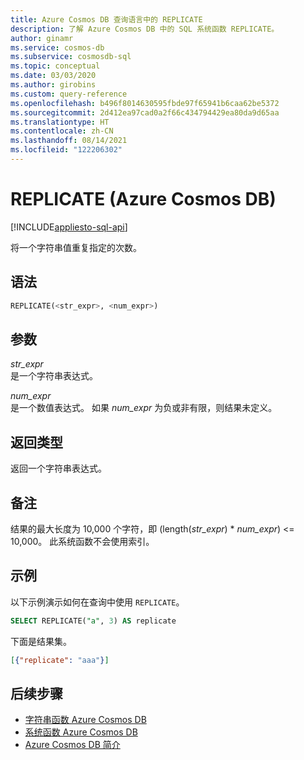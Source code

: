 ```yaml
---
title: Azure Cosmos DB 查询语言中的 REPLICATE
description: 了解 Azure Cosmos DB 中的 SQL 系统函数 REPLICATE。
author: ginamr
ms.service: cosmos-db
ms.subservice: cosmosdb-sql
ms.topic: conceptual
ms.date: 03/03/2020
ms.author: girobins
ms.custom: query-reference
ms.openlocfilehash: b496f8014630595fbde97f65941b6caa62be5372
ms.sourcegitcommit: 2d412ea97cad0a2f66c434794429ea80da9d65aa
ms.translationtype: HT
ms.contentlocale: zh-CN
ms.lasthandoff: 08/14/2021
ms.locfileid: "122206302"
---
```

# <a name="replicate-azure-cosmos-db"></a>REPLICATE (Azure Cosmos DB)
[!INCLUDE[appliesto-sql-api](../includes/appliesto-sql-api.md)]

 将一个字符串值重复指定的次数。
  
## <a name="syntax"></a>语法
  
```sql
REPLICATE(<str_expr>, <num_expr>)
```  
  
## <a name="arguments"></a>参数
  
*str_expr*  
   是一个字符串表达式。
  
*num_expr*  
   是一个数值表达式。 如果 *num_expr* 为负或非有限，则结果未定义。
  
## <a name="return-types"></a>返回类型
  
  返回一个字符串表达式。
  
## <a name="remarks"></a>备注

  结果的最大长度为 10,000 个字符，即 (length(*str_expr*)  *  *num_expr*) <= 10,000。 此系统函数不会使用索引。

## <a name="examples"></a>示例
  
  以下示例演示如何在查询中使用 `REPLICATE`。
  
```sql
SELECT REPLICATE("a", 3) AS replicate
```  
  
 下面是结果集。
  
```json
[{"replicate": "aaa"}]
```  

## <a name="next-steps"></a>后续步骤

- [字符串函数 Azure Cosmos DB](sql-query-string-functions.md)
- [系统函数 Azure Cosmos DB](sql-query-system-functions.md)
- [Azure Cosmos DB 简介](../introduction.md)
